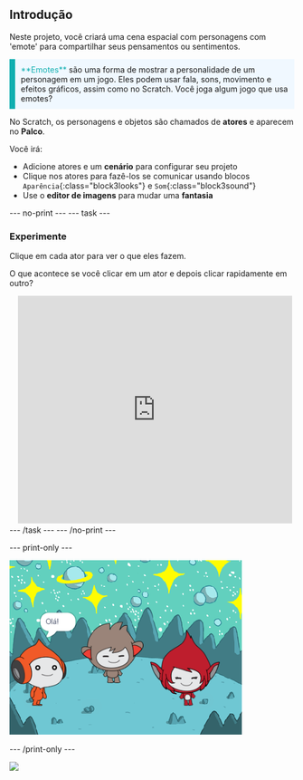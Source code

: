## Introdução

Neste projeto, você criará uma cena espacial com personagens com 'emote' para compartilhar seus pensamentos ou sentimentos.

<p style="border-left: solid; border-width:10px; border-color: #0faeb0; background-color: aliceblue; padding: 10px;">
<span style="color: #0faeb0">**Emotes**</span> são uma forma de mostrar a personalidade de um personagem em um jogo. Eles podem usar fala, sons, movimento e efeitos gráficos, assim como no Scratch. Você joga algum jogo que usa emotes?
</p>

No Scratch, os personagens e objetos são chamados de **atores** e aparecem no **Palco**.

Você irá:
+ Adicione atores e um **cenário** para configurar seu projeto
+ Clique nos atores para fazê-los se comunicar usando blocos `Aparência`{:class="block3looks"} e `Som`{:class="block3sound"}
+ Use o **editor de imagens** para mudar uma **fantasia**

--- no-print --- --- task ---
### Experimente
<div style="display: flex; flex-wrap: wrap">
<div style="flex-basis: 175px; flex-grow: 1">  
Clique em cada ator para ver o que eles fazem. 

O que acontece se você clicar em um ator e depois clicar rapidamente em outro?
</div>
<div class="scratch-preview" style="margin-left: 15px;">
  <iframe allowtransparency="true" width="485" height="402" src="https://scratch.mit.edu/projects/embed/485673032/?autostart=false" frameborder="0"></iframe>
</div>
</div>
--- /task --- --- /no-print ---

--- print-only ---

![O projeto concluído.](images/showcase_static.png)

--- /print-only ---

![](https://code.org/api/hour/begin_raspi_space.png)

